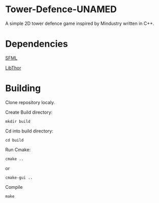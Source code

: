 # Tower-Defence-UNAMED

A simple 2D tower defence game inspired by Mindustry written in C++.

# Dependencies

[SFML](https://www.sfml-dev.org/)

[LibThor](https://github.com/Bromeon/Thor)

# Building

Clone repository localy.

Create Build directory:
```
mkdir build
```
Cd into build directory:
```
cd build
```
Run Cmake:
```
cmake ..
```
or
```
cmake-gui ..
```
Compile
```
make
```
